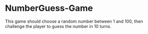 # NumberGuess-Game
This game should choose a random number between 1 and 100, then challenge the player to guess the number in 10 turns.
